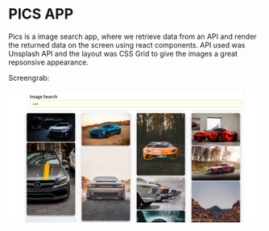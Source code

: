 # PICS APP

Pics is a image search app, where we retrieve data from an API and render the returned data on the screen using react components.
API used was Unsplash API  and the layout was CSS Grid to give the images a great repsonsive appearance.

Screengrab:

![Capture.PNG](ss/Capture.PNG)
